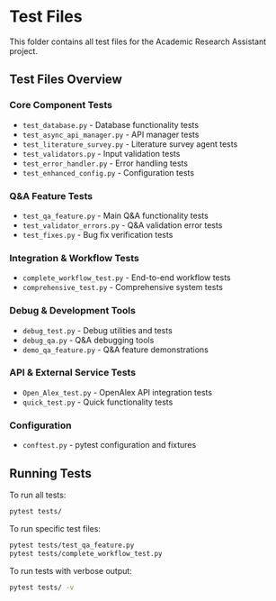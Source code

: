 # Test Files

This folder contains all test files for the Academic Research Assistant project.

## Test Files Overview

### Core Component Tests
- `test_database.py` - Database functionality tests
- `test_async_api_manager.py` - API manager tests
- `test_literature_survey.py` - Literature survey agent tests
- `test_validators.py` - Input validation tests
- `test_error_handler.py` - Error handling tests
- `test_enhanced_config.py` - Configuration tests

### Q&A Feature Tests
- `test_qa_feature.py` - Main Q&A functionality tests
- `test_validator_errors.py` - Q&A validation error tests
- `test_fixes.py` - Bug fix verification tests

### Integration & Workflow Tests
- `complete_workflow_test.py` - End-to-end workflow tests
- `comprehensive_test.py` - Comprehensive system tests

### Debug & Development Tools
- `debug_test.py` - Debug utilities and tests
- `debug_qa.py` - Q&A debugging tools
- `demo_qa_feature.py` - Q&A feature demonstrations

### API & External Service Tests  
- `Open_Alex_test.py` - OpenAlex API integration tests
- `quick_test.py` - Quick functionality tests

### Configuration
- `conftest.py` - pytest configuration and fixtures

## Running Tests

To run all tests:
```bash
pytest tests/
```

To run specific test files:
```bash
pytest tests/test_qa_feature.py
pytest tests/complete_workflow_test.py
```

To run tests with verbose output:
```bash
pytest tests/ -v
```
